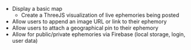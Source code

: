 - Display a basic map
    - Create a ThreeJS visualization of live ephemories being posted
- Allow users to append an image URL or link to their ephemory
- Allow users to attach a geographical pin to their ephemory
- Allow for public/private ephemories via Firebase (local storage, login, user data)
